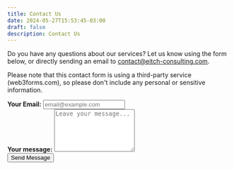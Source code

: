 ```yaml
---
title: Contact Us
date: 2024-05-27T15:53:45-03:00
draft: false
description: Contact Us
---
```


<!-- @format -->

<section class="lg:pb-24">
  <div class="max-w-screen-md px-4 mx-auto">
      <p class="mb-8 font-light text-center text-gray-900 lg:mb-16 dark:text-gray-400 sm:text-xl">Do you have any questions about our services? Let us know using the form below, or directly sending an email to <a href="mailto:contact@eitch-consulting.com">contact@eitch-consulting.com</a>.</p>
      <p class="mb-8 font-light text-center text-gray-900 lg:mb-16 dark:text-gray-400 sm:text-xl">Please note that this contact form is using a third-party service (web3forms.com), so please don't include any personal or sensitive information.</p>
      <form name="contact" action="https://api.web3forms.com/submit" method="POST" class="space-y-8">
          <input type="hidden" name="access_key" value="7d5ed2ff-4a7b-43b1-bb4e-4686b7563cdf" />
          <input type="hidden" name="subject" value="Contact form email from site" />
          <div class="my-4">
              <label for="email" class="block mb-2 font-medium text-gray-900 text-md dark:text-gray-300"><strong>Your Email:</strong></label>
              <input type="text" name="email" class="block w-full p-3 text-gray-900 border border-gray-300 rounded-lg shadow-sm text-md bg-gray-50 focus:ring-indigo-500 focus:border-indigo-500 dark:bg-gray-700 dark:border-gray-600 dark:placeholder-gray-400 dark:text-white dark:focus:ring-indigo-500 dark:focus:border-indigo-500 dark:shadow-sm-light" placeholder="email@example.com" required>
          </div>
          <div class="my-4 sm:col-span-2">
              <label for="message" class="block mb-2 font-medium text-gray-900 text-md dark:text-gray-400"><strong>Your message:</strong></label>
              <textarea id="message" name="message" rows="6" class="block p-3 w-full text-md text-gray-900 bg-gray-50 rounded-lg shadow-sm border border-gray-300 focus:ring-indigo-500 focus:border-indigo-500 dark:bg-gray-700 dark:border-gray-600 dark:placeholder-gray-400 dark:text-white dark:focus:ring-indigo-500 dark:focus:border-indigo-500" placeholder="Leave your message..." required></textarea>
          </div>
          <div class="h-captcha" data-captcha="true"></div>
          <div class="mt-6 lg:pb-16">
             <button type="submit" class="px-5 py-3 font-bold text-center text-white bg-gray-800 rounded-lg text-md sm:w-fit hover:bg-gray-900 focus:ring-4 focus:outline-none focus:ring-indigo-300 dark:bg-gray-800 dark:hover:bg-gray-900 dark:focus:ring-indigo-800">Send Message</button>
          </div>
      </form>
      <script src="https://web3forms.com/client/script.js" async defer></script>
  </div>
</section>
